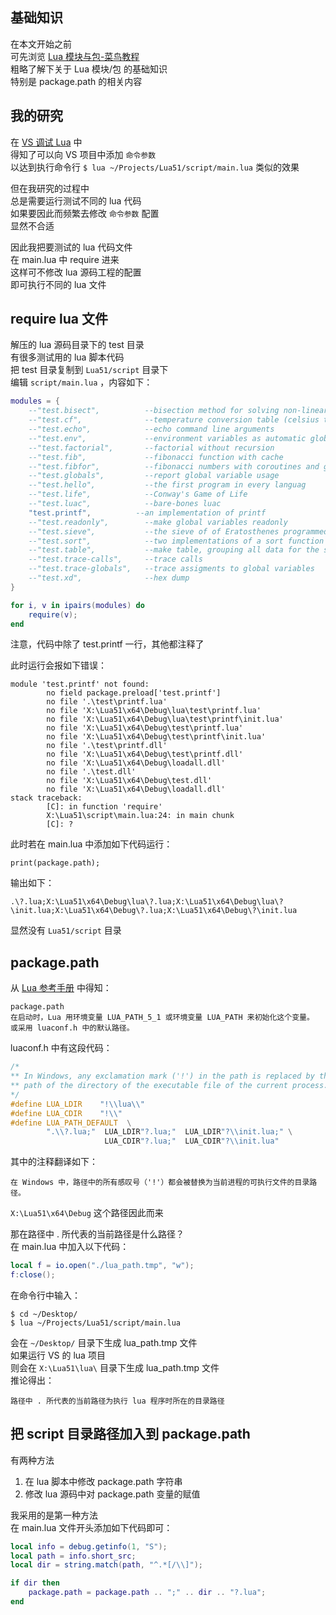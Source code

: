 ## 基础知识

在本文开始之前  
可先浏览 [Lua 模块与包-菜鸟教程](http://www.runoob.com/lua/lua-modules-packages.html)  
粗略了解下关于 Lua 模块/包 的基础知识  
特别是 package.path 的相关内容

## 我的研究

在 [VS 调试 Lua](vsdebug.md) 中  
得知了可以向 VS 项目中添加 `命令参数`  
以达到执行命令行 `$ lua ~/Projects/Lua51/script/main.lua` 类似的效果

但在我研究的过程中  
总是需要运行测试不同的 lua 代码  
如果要因此而频繁去修改 `命令参数` 配置  
显然不合适

因此我把要测试的 lua 代码文件  
在 main.lua 中 require 进来  
这样可不修改 lua 源码工程的配置  
即可执行不同的 lua 文件

## require lua 文件

解压的 lua 源码目录下的 test 目录  
有很多测试用的 lua 脚本代码  
把 test 目录复制到 `Lua51/script` 目录下  
编辑 `script/main.lua` ，内容如下：

```lua
modules = {
    --"test.bisect",          --bisection method for solving non-linear equations
    --"test.cf",              --temperature conversion table (celsius to farenheit)
    --"test.echo",            --echo command line arguments
    --"test.env",             --environment variables as automatic global variables
    --"test.factorial",       --factorial without recursion
    --"test.fib",             --fibonacci function with cache
    --"test.fibfor",          --fibonacci numbers with coroutines and generators
    --"test.globals",         --report global variable usage
    --"test.hello",           --the first program in every languag
    --"test.life",            --Conway's Game of Life
    --"test.luac",            --bare-bones luac
    "test.printf",          --an implementation of printf
    --"test.readonly",        --make global variables readonly
    --"test.sieve",           --the sieve of of Eratosthenes programmed with coroutines
    --"test.sort",            --two implementations of a sort function
    --"test.table",           --make table, grouping all data for the same item
    --"test.trace-calls",     --trace calls
    --"test.trace-globals",   --trace assigments to global variables
    --"test.xd",              --hex dump
}

for i, v in ipairs(modules) do
    require(v);
end
```

注意，代码中除了 test.printf 一行，其他都注释了

此时运行会报如下错误：

```text
module 'test.printf' not found:
        no field package.preload['test.printf']
        no file '.\test\printf.lua'
        no file 'X:\Lua51\x64\Debug\lua\test\printf.lua'
        no file 'X:\Lua51\x64\Debug\lua\test\printf\init.lua'
        no file 'X:\Lua51\x64\Debug\test\printf.lua'
        no file 'X:\Lua51\x64\Debug\test\printf\init.lua'
        no file '.\test\printf.dll'
        no file 'X:\Lua51\x64\Debug\test\printf.dll'
        no file 'X:\Lua51\x64\Debug\loadall.dll'
        no file '.\test.dll'
        no file 'X:\Lua51\x64\Debug\test.dll'
        no file 'X:\Lua51\x64\Debug\loadall.dll'
stack traceback:
        [C]: in function 'require'
        X:\Lua51\script\main.lua:24: in main chunk
        [C]: ?
```

此时若在 main.lua 中添加如下代码运行：

```text
print(package.path);
```

输出如下：

```text
.\?.lua;X:\Lua51\x64\Debug\lua\?.lua;X:\Lua51\x64\Debug\lua\?\init.lua;X:\Lua51\x64\Debug\?.lua;X:\Lua51\x64\Debug\?\init.lua
```

显然没有 `Lua51/script` 目录

## package.path

从 [Lua 参考手册](http://www.runoob.com/manual/lua53doc/manual.html#pdf-package.pat) 中得知：

```text
package.path
在启动时，Lua 用环境变量 LUA_PATH_5_1 或环境变量 LUA_PATH 来初始化这个变量。
或采用 luaconf.h 中的默认路径。
```

luaconf.h 中有这段代码：

```c
/*
** In Windows, any exclamation mark ('!') in the path is replaced by the
** path of the directory of the executable file of the current process.
*/
#define LUA_LDIR    "!\\lua\\"
#define LUA_CDIR    "!\\"
#define LUA_PATH_DEFAULT  \
        ".\\?.lua;"  LUA_LDIR"?.lua;"  LUA_LDIR"?\\init.lua;" \
                     LUA_CDIR"?.lua;"  LUA_CDIR"?\\init.lua"
```

其中的注释翻译如下：

```text
在 Windows 中，路径中的所有感叹号（'!'）都会被替换为当前进程的可执行文件的目录路径。
```

`X:\Lua51\x64\Debug` 这个路径因此而来

那在路径中 . 所代表的当前路径是什么路径？  
在 main.lua 中加入以下代码：

```lua
local f = io.open("./lua_path.tmp", "w");
f:close();
```

在命令行中输入：

```text
$ cd ~/Desktop/
$ lua ~/Projects/Lua51/script/main.lua
```

会在 `~/Desktop/` 目录下生成 lua\_path.tmp 文件  
如果运行 VS 的 lua 项目  
则会在 `X:\Lua51\lua\` 目录下生成 lua\_path.tmp 文件  
推论得出：

```text
路径中 . 所代表的当前路径为执行 lua 程序时所在的目录路径
```

## 把 script 目录路径加入到 package.path

有两种方法

1. 在 lua 脚本中修改 package.path 字符串
2. 修改 lua 源码中对 package.path 变量的赋值

我采用的是第一种方法  
在 main.lua 文件开头添加如下代码即可：

```lua
local info = debug.getinfo(1, "S");
local path = info.short_src;
local dir = string.match(path, "^.*[/\\]");

if dir then
    package.path = package.path .. ";" .. dir .. "?.lua";
end
```